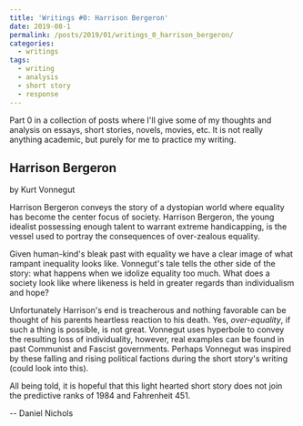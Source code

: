 ```yaml
---
title: 'Writings #0: Harrison Bergeron'
date: 2019-08-1
permalink: /posts/2019/01/writings_0_harrison_bergeron/
categories:
  - writings
tags:
  - writing
  - analysis
  - short story
  - response
---
```


Part 0 in a collection of posts where I'll give some of my thoughts and analysis on essays, short stories, novels, movies, etc. It is not really anything academic, but purely for me to practice my writing.

Harrison Bergeron
----------------
by Kurt Vonnegut


Harrison Bergeron conveys the story of a dystopian world where equality has become the center focus of society. Harrison Bergeron, the young idealist possessing enough talent to warrant extreme handicapping, is the vessel used to portray the consequences of over-zealous equality.

Given human-kind's bleak past with equality we have a clear image of what rampant inequality looks like. Vonnegut's tale tells the other side of the story: what happens when we idolize equality too much. What does a society look like where likeness is held in greater regards than individualism and hope?

Unfortunately Harrison's end is treacherous and nothing favorable can be thought of his parents heartless reaction to his death. Yes, _over-equality_, if such a thing is possible, is not great. Vonnegut uses hyperbole to convey the resulting loss of individuality, however, real examples can be found in past Communist and Fascist governments. Perhaps Vonnegut was inspired by these falling and rising political factions during the short story's writing (could look into this).

All being told, it is hopeful that this light hearted short story does not join the predictive ranks of 1984 and Fahrenheit 451.

-- Daniel Nichols
